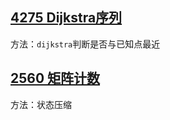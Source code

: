 ## [4275 Dijkstra序列](https://www.acwing.com/problem/content/4278/)

方法：`dijkstra`判断是否与已知点最近





## [2560 矩阵计数](https://www.acwing.com/problem/content/description/2562/)

方法：状态压缩